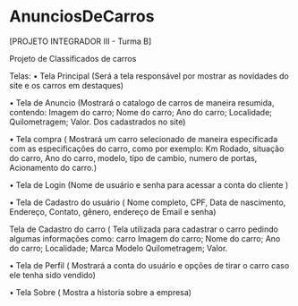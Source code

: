 # AnunciosDeCarros

[PROJETO INTEGRADOR III - Turma B]


Projeto de Classificados de carros

 Telas:
•	Tela Principal (Será a tela responsável por mostrar as novidades do site e os carros em destaques)

•	Tela de Anuncio (Mostrará o catalogo de carros de maneira resumida,
contendo:
 Imagem do carro;
 Nome do carro;
Ano do carro;
Localidade;
Quilometragem;
Valor.
Dos cadastrados no site)

•	Tela compra ( Mostrará um carro selecionado de maneira especificada com as especificações do carro, como por exemplo: Km Rodado, situação do carro, Ano do carro, modelo, tipo de cambio, numero de portas, Acionamento do carro.)

•	Tela de Login  (Nome de usuário  e senha para acessar a conta do cliente )

•	Tela de Cadastro do usuário ( Nome completo, CPF, Data de nascimento, Endereço, Contato, gênero, endereço de Email e senha)

Tela de Cadastro do carro (  Tela utilizada para cadastrar o carro pedindo algumas informações como: carro Imagem do carro;
 Nome do carro;
Ano do carro;
Localidade;
Marca
Modelo
Quilometragem;
Valor.

•	Tela de Perfil (  Mostrará a conta do usuário e opções de tirar o carro caso ele tenha sido vendido)

•	Tela Sobre (  Mostra a historia sobre a empresa)

